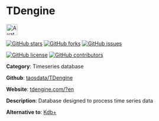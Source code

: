 
# TDengine 

<a href="https://tdengine.com/?en"><img src="https://icons.duckduckgo.com/ip3/tdengine.com/?en.ico" alt="Avatar" width="30" height="30" /></a>

[![GitHub stars](https://img.shields.io/github/stars/taosdata/TDengine.svg?style=social&label=Star&maxAge=2592000)](https://GitHub.com/taosdata/TDengine/stargazers/) [![GitHub forks](https://img.shields.io/github/forks/taosdata/TDengine.svg?style=social&label=Fork&maxAge=2592000)](https://GitHub.com/taosdata/TDengine/network/) [![GitHub issues](https://img.shields.io/github/issues/taosdata/TDengine.svg)](https://GitHub.com/Ntaosdata/TDengine/issues/)

[![GitHub license](https://img.shields.io/github/license/taosdata/TDengine.svg)](https://github.com/taosdata/TDengine/blob/master/LICENSE) [![GitHub contributors](https://img.shields.io/github/contributors/taosdata/TDengine.svg)](https://GitHub.com/taosdata/TDengine/graphs/contributors/) 

**Category**: Timeseries database

**Github**: [taosdata/TDengine](https://github.com/taosdata/TDengine)

**Website**: [tdengine.com/?en](https://tdengine.com/?en)

**Description**:
Database designed to process time series data

**Alternative to**: [Kdb+](https://kx.com/developers/)
